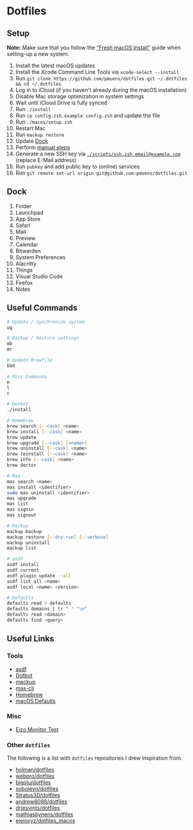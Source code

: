 # Dotfiles

## Setup

**Note:** Make sure that you follow the ["Fresh macOS Install"](./MACOS-INSTALL.md) guide when setting-up a new system.

1. Install the latest macOS updates
2. Install the Xcode Command Line Tools via `xcode-select --install`
3. Run `git clone https://github.com/pmuens/dotfiles.git ~/.dotfiles && cd ~/.dotfiles`
4. Log in to iCloud (if you haven't already during the macOS installation)
5. Disable Mac storage optimization in system settings
6. Wait until iCloud Drive is fully synced
7. Run `./install`
8. Run `cp config.zsh.example config.zsh` and update the file
9. Run `./macos/setup.zsh`
10. Restart Mac
11. Run `mackup restore`
12. Update [Dock](#dock)
13. Perform [manual steps](./MANUAL-STEPS.md)
14. Generate a new SSH key via [`./scripts/ssh.zsh email@example.com`](./scripts/ssh.zsh) (replace E-Mail address)
15. Run `pubkey` and add public key to (online) services
16. Run `git remote set-url origin git@github.com:pmuens/dotfiles.git`

## Dock

1. Finder
2. Launchpad
3. App Store
4. Safari
5. Mail
6. Preview
7. Calendar
8. Bitwarden
9. System Preferences
10. Alacritty
11. Things
12. Visual Studio Code
13. Firefox
14. Notes

## Useful Commands

```zsh
# Update / Synchronize system
ug

# Backup / Restore settings
mb
mr

# Update Brewfile
bbd

# Misc Commands
e
l
c

# Dotbot
./install

# Homebrew
brew search [--cask] <name>
brew install [--cask] <name>
brew update
brew upgrade [--cask] [<name>]
brew uninstall [--cask] <name>
brew reinstall [--cask] <name>
brew info [--cask] <name>
brew doctor

# Mas
mas search <name>
mas install <identifier>
sudo mas uninstall <identifier>
mas upgrade
mas list
mas signin
mas signout

# Mackup
mackup backup
mackup restore [--dry-run] [--verbose]
mackup uninstall
mackup list

# asdf
asdf install
asdf current
asdf plugin update --all
asdf list all <name>
asdf local <name> <version>

# Defaults
defaults read > defaults
defaults domains | tr " " "\n"
defaults read <domain>
defaults find <query>
```

## Useful Links

### Tools

- [asdf](https://asdf-vm.com)
- [Dotbot](https://github.com/anishathalye/dotbot)
- [mackup](https://github.com/lra/mackup)
- [mas-cli](https://github.com/mas-cli/mas)
- [Homebrew](https://brew.sh)
- [macOS Defaults](https://macos-defaults.com)

### Misc

- [Eizo Monitor Test](https://www.eizo.de/monitortest/)

### Other `dotfiles`

The following is a list with `dotfiles` repositories I drew inspiration from.

- [holman/dotfiles](https://github.com/holman/dotfiles)
- [webpro/dotfiles](https://github.com/webpro/dotfiles)
- [bigolu/dotfiles](https://github.com/bigolu/dotfiles)
- [sobolevn/dotfiles](https://github.com/sobolevn/dotfiles)
- [Stratus3D/dotfiles](https://github.com/Stratus3D/dotfiles)
- [andrew8088/dotfiles](https://github.com/andrew8088/dotfiles)
- [driesvints/dotfiles](https://github.com/driesvints/dotfiles)
- [mathiasbynens/dotfiles](https://github.com/mathiasbynens/dotfiles)
- [eieioxyz/dotfiles_macos](https://github.dev/eieioxyz/dotfiles_macos)
